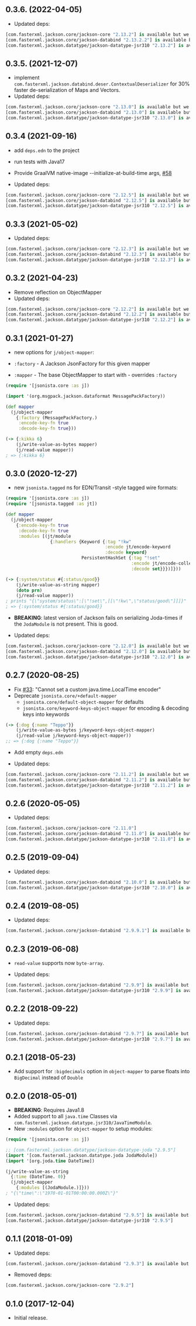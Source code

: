 ## 0.3.6. (2022-04-05)

* Updated deps:

```clj
[com.fasterxml.jackson.core/jackson-core "2.13.2"] is available but we use "2.13.0"
[com.fasterxml.jackson.core/jackson-databind "2.13.2.2"] is available but we use "2.13.0"
[com.fasterxml.jackson.datatype/jackson-datatype-jsr310 "2.13.2"] is available but we use "2.13.0"
```

## 0.3.5. (2021-12-07)

* implement `com.fasterxml.jackson.databind.deser.ContextualDeserializer` for 30% faster de-serialization of Maps and Vectors.
* Updated deps:

```clj
[com.fasterxml.jackson.core/jackson-core "2.13.0"] is available but we use "2.12.5"
[com.fasterxml.jackson.core/jackson-databind "2.13.0"] is available but we use "2.12.5"
[com.fasterxml.jackson.datatype/jackson-datatype-jsr310 "2.13.0"] is available but we use "2.12.5"
```

## 0.3.4 (2021-09-16)

* add `deps.edn` to the project
* run tests with Java17
* Provide GraalVM native-image --initialize-at-build-time args, [#58](https://github.com/metosin/jsonista/pull/58)

* Updated deps:

```clj
[com.fasterxml.jackson.core/jackson-core "2.12.5"] is available but we use "2.12.3"
[com.fasterxml.jackson.core/jackson-databind "2.12.5"] is available but we use "2.12.3"
[com.fasterxml.jackson.datatype/jackson-datatype-jsr310 "2.12.5"] is available but we use "2.12.3"
```

## 0.3.3 (2021-05-02)

* Updated deps:

```clj
[com.fasterxml.jackson.core/jackson-core "2.12.3"] is available but we use "2.12.2"
[com.fasterxml.jackson.core/jackson-databind "2.12.3"] is available but we use "2.12.2"
[com.fasterxml.jackson.datatype/jackson-datatype-jsr310 "2.12.3"] is available but we use "2.12.2"
```

## 0.3.2 (2021-04-23)

* Remove reflection on ObjectMapper
* Updated deps:

```clj
[com.fasterxml.jackson.core/jackson-core "2.12.2"] is available but we use "2.12.0"
[com.fasterxml.jackson.core/jackson-databind "2.12.2"] is available but we use "2.12.0"
[com.fasterxml.jackson.datatype/jackson-datatype-jsr310 "2.12.2"] is available but we use "2.12.0"
```

## 0.3.1 (2021-01-27)

* new options for `j/object-mapper`:

* `:factory` - A Jackson JsonFactory for this given mapper
* `:mapper` - The base ObjectMapper to start with - overrides `:factory`

```clj
(require '[jsonista.core :as j])

(import '(org.msgpack.jackson.dataformat MessagePackFactory))

(def mapper
  (j/object-mapper
    {:factory (MessagePackFactory.)
     :encode-key-fn true
     :decode-key-fn true}))

(-> {:kikka 6}
    (j/write-value-as-bytes mapper)
    (j/read-value mapper))
; => {:kikka 6}
```

## 0.3.0 (2020-12-27)

* new `jsonista.tagged` ns for EDN/Transit -style tagged wire formats:

```clj
(require '[jsonista.core :as j])
(require '[jsonista.tagged :as jt])

(def mapper
  (j/object-mapper
    {:encode-key-fn true
     :decode-key-fn true
     :modules [(jt/module
                 {:handlers {Keyword {:tag "!kw"
                                      :encode jt/encode-keyword
                                      :decode keyword}
                             PersistentHashSet {:tag "!set"
                                                :encode jt/encode-collection
                                                :decode set}}})]}))

(-> {:system/status #{:status/good}}
    (j/write-value-as-string mapper)
    (doto prn)
    (j/read-value mapper))
; prints "{\"system/status\":[\"!set\",[[\"!kw\",\"status/good\"]]]}"
; => {:system/status #{:status/good}}
```

* **BREAKING**: latest version of Jackson fails on serializing Joda-times if the `JodaModule` is not present. This is good.

* Updated deps:

```clj
[com.fasterxml.jackson.core/jackson-core "2.12.0"] is available but we use "2.11.2"
[com.fasterxml.jackson.core/jackson-databind "2.12.0"] is available but we use "2.11.2"
[com.fasterxml.jackson.datatype/jackson-datatype-jsr310 "2.12.0"] is available but we use "2.11.2"
```

## 0.2.7 (2020-08-25)

* Fix [#33](https://github.com/metosin/jsonista/issues/33): "Cannot set a custom java.time.LocalTime encoder"
* Deprecate `jsonista.core/+default-mapper`
  * `jsonista.core/default-object-mapper` for defaults
  * `jsonista.core/keyword-keys-object-mapper` for encoding & decoding keys into keywords

```clj
(-> {:dog {:name "Teppo"}}
    (j/write-value-as-bytes j/keyword-keys-object-mapper)
    (j/read-value j/keyword-keys-object-mapper))
;; => {:dog {:name "Teppo"}}
```

* Add empty `deps.edn`

* Updated deps:

```clj
[com.fasterxml.jackson.core/jackson-core "2.11.2"] is available but we use "2.11.0"
[com.fasterxml.jackson.core/jackson-databind "2.11.2"] is available but we use "2.11.0"
[com.fasterxml.jackson.datatype/jackson-datatype-jsr310 "2.11.2"] is available but we use "2.11.0"
```

## 0.2.6 (2020-05-05)

* Updated deps:

```clj
[com.fasterxml.jackson.core/jackson-core "2.11.0"]
[com.fasterxml.jackson.core/jackson-databind "2.11.0"] is available but we use "2.10.0"
[com.fasterxml.jackson.datatype/jackson-datatype-jsr310 "2.11.0"] is available but we use "2.10.0"
```

## 0.2.5 (2019-09-04)

* Updated deps:

```clj
[com.fasterxml.jackson.core/jackson-databind "2.10.0"] is available but we use "2.9.9.1"
[com.fasterxml.jackson.datatype/jackson-datatype-jsr310 "2.10.0"] is available but we use "2.9.9"
```

## 0.2.4 (2019-08-05)

* Updated deps:

```clj
[com.fasterxml.jackson.core/jackson-databind "2.9.9.1"] is available but we use "2.9.9"
```

## 0.2.3 (2019-06-08)

* `read-value` supports now `byte-array`.

* Updated deps:

```clj
[com.fasterxml.jackson.core/jackson-databind "2.9.9"] is available but we use "2.9.7"
[com.fasterxml.jackson.datatype/jackson-datatype-jsr310 "2.9.9"] is available but we use "2.9.7"
```

## 0.2.2 (2018-09-22)

* Updated deps:

```clj
[com.fasterxml.jackson.core/jackson-databind "2.9.7"] is available but we use "2.9.5"
[com.fasterxml.jackson.datatype/jackson-datatype-jsr310 "2.9.7"] is available but we use "2.9.5"
```

## 0.2.1 (2018-05-23)

* Add support for `:bigdecimals` option in `object-mapper` to parse floats into `BigDecimal` instead of `Double`

## 0.2.0 (2018-05-01)

* **BREAKING**: Requires Java1.8
* Added support to all `java.time` Classes via `com.fasterxml.jackson.datatype.jsr310/JavaTimeModule`.
* New `:modules` option for `object-mapper` to setup modules:

```clj
(require '[jsonista.core :as j])

;; [com.fasterxml.jackson.datatype/jackson-datatype-joda "2.9.5"]
(import '[com.fasterxml.jackson.datatype.joda JodaModule])
(import '[org.joda.time DateTime])

(j/write-value-as-string
  {:time (DateTime. 0)}
  (j/object-mapper
    {:modules [(JodaModule.)]}))
; "{\"time\":\"1970-01-01T00:00:00.000Z\"}"
```

* Updated deps:

```clj
[com.fasterxml.jackson.core/jackson-databind "2.9.5"] is available but we use "2.9.3"
[com.fasterxml.jackson.datatype/jackson-datatype-jsr310 "2.9.5"]
```

## 0.1.1 (2018-01-09)

* Updated deps:

```clj
[com.fasterxml.jackson.core/jackson-databind "2.9.3"] is available but we use "2.9.2"
```

* Removed deps:

```clj
[com.fasterxml.jackson.core/jackson-core "2.9.2"]
```

## 0.1.0 (2017-12-04)

* Initial release.
